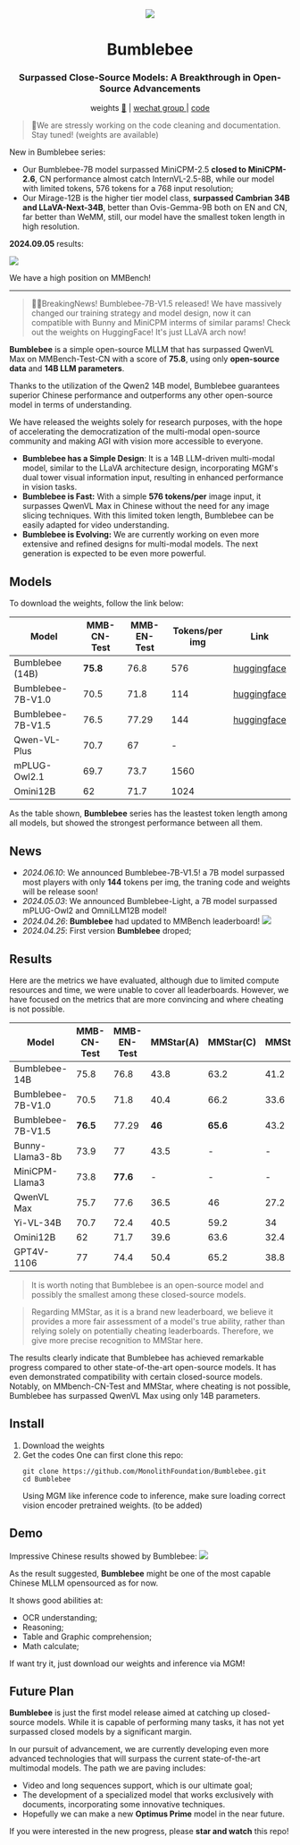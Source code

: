 <div align="center">
<img src="assets/a.png" />
<h1>Bumblebee</h1>
<h3>Surpassed Close-Source Models: A Breakthrough in Open-Source Advancements</h3>
<p align="center">
  weights  <a href="https://huggingface.co/MonolithFoundation/Bumblebee">🤗</a> | <a href="https://github.com/MonolithFoundation/Bumblebee/issues/1"> wechat group </a> | <a href="https://github.com/MonolithFoundation/Bumblebee"> code </a>
</p>

</div>

> 👷We are stressly working on the code cleaning and documentation. Stay tuned! (weights are available)

New in Bumblebee series:

- Our Bumblebee-7B model surpassed MiniCPM-2.5 **closed to MiniCPM-2.6**, CN performance almost catch InternVL-2.5-8B, while our model with limited tokens, 576 tokens for a 768 input resolution;
- Our Mirage-12B is the higher tier model class, **surpassed Cambrian 34B and LLaVA-Next-34B**, better than Ovis-Gemma-9B both on EN and CN, far better than WeMM, still, our model have the smallest token length in high resolution.

**2024.09.05** results:

![](assets/8_20_11_16_Tuji_20240908_201103.2894.png)

We have a high position on MMBench!



----------------------

> 🎉🎉BreakingNews! Bumblebee-7B-V1.5 released! We have massively changed our training strategy and model design, now it can compatible with Bunny and MiniCPM interms of similar params! Check out the weights on HuggingFace! It's just LLaVA arch now! 

**Bumblebee** is a simple open-source MLLM that has surpassed QwenVL Max on MMBench-Test-CN with a score of **75.8**, using only **open-source data** and **14B LLM parameters**.

Thanks to the utilization of the Qwen2 14B model, Bumblebee guarantees superior Chinese performance and outperforms any other open-source model in terms of understanding.

We have released the weights solely for research purposes, with the hope of accelerating the democratization of the multi-modal open-source community and making AGI with vision more accessible to everyone.

- **Bumblebee has a Simple Design**: It is a 14B LLM-driven multi-modal model, similar to the LLaVA architecture design, incorporating MGM's dual tower visual information input, resulting in enhanced performance in vision tasks.
- **Bumblebee is Fast:** With a simple **576 tokens/per** image input, it surpasses QwenVL Max in Chinese without the need for any image slicing techniques. With this limited token length, Bumblebee can be easily adapted for video understanding.
- **Bumblebee is Evolving:** We are currently working on even more extensive and refined designs for multi-modal models. The next generation is expected to be even more powerful.

## Models

To download the weights, follow the link below:

| Model             | MMB-CN-Test | MMB-EN-Test | Tokens/per img | Link                                                                       |
| ----------------- | ----------- | ----------- | -------------- | -------------------------------------------------------------------------- |
| Bumblebee (14B)   | **75.8**    | 76.8        | 576            | [huggingface](https://huggingface.co/MonolithFoundation/Bumblebee)         |
| Bumblebee-7B-V1.0 | 70.5        | 71.8        | 114            | [huggingface](https://huggingface.co/MonolithFoundation/Bumblebee-Light)   |
| Bumblebee-7B-V1.5 | 76.5        | 77.29       | 144            | [huggingface](https://huggingface.co/MonolithFoundation/Bumblebee-7B-V1.5) |
| Qwen-VL-Plus      | 70.7        | 67          | -              |                                                                            |
| mPLUG-Owl2.1      | 69.7        | 73.7        | 1560           |                                                                            |
| Omini12B          | 62          | 71.7        | 1024           |                                                                            |

As the table shown, **Bumblebee** series has the leastest token length among all models, but showed the strongest performance between all them.

## News

- _2024.06.10_: We announced Bumblebee-7B-V1.5! a 7B model surpassed most players with only **144** tokens per img, the traning code and weights will be release soon!
- _2024.05.03_: We announced Bumblebee-Light, a 7B model surpassed mPLUG-Owl2 and OmniLLM12B model!
- _2024.04.26_: **Bumblebee** had updated to MMBench leaderboard!
  ![](assets/board.jpg)
- _2024.04.25_: First version **Bumblebee** droped;

## Results

Here are the metrics we have evaluated, although due to limited compute resources and time, we were unable to cover all leaderboards. However, we have focused on the metrics that are more convincing and where cheating is not possible.

| Model             | MMB-CN-Test | MMB-EN-Test | MMStar(A) | MMStar(C) | MMStar(F) |
| ----------------- | ----------- | ----------- | --------- | --------- | --------- |
| Bumblebee-14B     | 75.8        | 76.8        | 43.8      | 63.2      | 41.2      |
| Bumblebee-7B-V1.0 | 70.5        | 71.8        | 40.4      | 66.2      | 33.6      |
| Bumblebee-7B-V1.5 | **76.5**    | 77.29       | **46**    | **65.6**  | 43.2      |
| Bunny-Llama3-8b   | 73.9        | 77          | 43.5      | -         | -         |
| MiniCPM-Llama3    | 73.8        | **77.6**    | -         | -         | -         |
| QwenVL Max        | 75.7        | 77.6        | 36.5      | 46        | 27.2      |
| Yi-VL-34B         | 70.7        | 72.4        | 40.5      | 59.2      | 34        |
| Omini12B          | 62          | 71.7        | 39.6      | 63.6      | 32.4      |
| GPT4V-1106        | 77          | 74.4        | 50.4      | 65.2      | 38.8      |

> It is worth noting that Bumblebee is an open-source model and possibly the smallest among these closed-source models.

> Regarding MMStar, as it is a brand new leaderboard, we believe it provides a more fair assessment of a model's true ability, rather than relying solely on potentially cheating leaderboards. Therefore, we give more precise recognition to MMStar here.

The results clearly indicate that Bumblebee has achieved remarkable progress compared to other state-of-the-art open-source models. It has even demonstrated compatibility with certain closed-source models. Notably, on MMbench-CN-Test and MMStar, where cheating is not possible, Bumblebee has surpassed QwenVL Max using only 14B parameters.

## Install

1. Download the weights
2. Get the codes
   One can first clone this repo:
   ```
   git clone https://github.com/MonolithFoundation/Bumblebee.git
   cd Bumblebee
   ```
   Using MGM like inference code to inference, make sure loading correct vision encoder pretrained weights. (to be added)

## Demo

Impressive Chinese results showed by Bumblebee:
![](assets/res.webp)

As the result suggested, **Bumblebee** might be one of the most capable Chinese MLLM opensourced as for now.

It shows good abilities at:

- OCR understanding;
- Reasoning;
- Table and Graphic comprehension;
- Math calculate;

If want try it, just download our weights and inference via MGM!

## Future Plan

**Bumblebee** is just the first model release aimed at catching up closed-source models. While it is capable of performing many tasks, it has not yet surpassed closed models by a significant margin.

In our pursuit of advancement, we are currently developing even more advanced technologies that will surpass the current state-of-the-art multimodal models. The path we are paving includes:

- Video and long sequences support, which is our ultimate goal;
- The development of a specialized model that works exclusively with documents, incorporating some innovative techniques.
- Hopefully we can make a new **Optimus Prime** model in the near future.

If you were interested in the new progress, please **star and watch** this repo!

